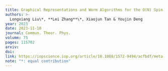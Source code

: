 ```yaml
---
title: Graphical Representations and Worm Algorithms for the O(N) Spin Model
authors: >-
  Longxiang Liu\*, **Lei Zhang**\*, Xiaojun Tan & Youjin Deng
year: 2023
date: 2023-11-10
journal: Commun. Theor. Phys.
volume: 75
pages: 115702
arxiv:
doi:
link: https://iopscience.iop.org/article/10.1088/1572-9494/acfbdf/meta
note: "*: equal contribution"
---
```

